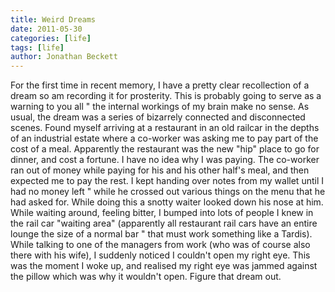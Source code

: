 ```yaml
---
title: Weird Dreams
date: 2011-05-30
categories: [life]
tags: [life]
author: Jonathan Beckett
---
```


For the first time in recent memory, I have a pretty clear recollection of a dream so am recording it for prosterity. This is probably going to serve as a warning to you all " the internal workings of my brain make no sense. As usual, the dream was a series of bizarrely connected and disconnected scenes. Found myself arriving at a restaurant in an old railcar in the depths of an industrial estate where a co-worker was asking me to pay part of the cost of a meal. Apparently the restaurant was the new "hip" place to go for dinner, and cost a fortune. I have no idea why I was paying. The co-worker ran out of money while paying for his and his other half's meal, and then expected me to pay the rest. I kept handing over notes from my wallet until I had no money left " while he crossed out various things on the menu that he had asked for. While doing this a snotty waiter looked down his nose at him. While waiting around, feeling bitter, I bumped into lots of people I knew in the rail car "waiting area" (apparently all restaurant rail cars have an entire lounge the size of a normal bar " that must work something like a Tardis). While talking to one of the managers from work (who was of course also there with his wife), I suddenly noticed I couldn't open my right eye. This was the moment I woke up, and realised my right eye was jammed against the pillow which was why it wouldn't open. Figure that dream out.